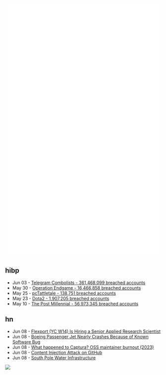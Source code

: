 ![Metrics](https://raw.githubusercontent.com/phixion/phixion/master/metrics.svg)

## hibp

<!--
for https://github.com/phixion/phixion/blob/main/.github/workflows/feeds.yml
-->
<!--START_SECTION:haveibeenpwnd-->
- Jun 03 - [Telegram Combolists - 361,468,099 breached accounts](https://haveibeenpwned.com/PwnedWebsites#TelegramCombolists)
- May 30 - [Operation Endgame - 16,466,858 breached accounts](https://haveibeenpwned.com/PwnedWebsites#OperationEndgame)
- May 25 - [pcTattletale - 138,751 breached accounts](https://haveibeenpwned.com/PwnedWebsites#pcTattletale)
- May 23 - [Dota2 - 1,907,205 breached accounts](https://haveibeenpwned.com/PwnedWebsites#Dota2)
- May 10 - [The Post Millennial - 56,973,345 breached accounts](https://haveibeenpwned.com/PwnedWebsites#ThePostMillennial)
<!--END_SECTION:haveibeenpwnd-->

## hn

<!--
for https://github.com/phixion/phixion/blob/main/.github/workflows/feeds.yml
-->
<!--START_SECTION:hn-->
- Jun 08 - [Flexport (YC W14) Is Hiring a Senior Applied Research Scientist](https://boards.greenhouse.io/flexport/jobs/5806177?gh_jid=5806177)
- Jun 08 - [Boeing Passenger Jet Nearly Crashes Because of Known Software Bug](https://www.independent.co.uk/travel/tui-boeing-flight-bristol-disaster-avoided-b2558536.html)
- Jun 08 - [What happened to Captura? OSS maintainer burnout (2023)](https://mathewsachin.github.io/blog/2023/04/09/captura-unmaintained.html)
- Jun 08 - [Content Injection Attack on GitHub](https://github.com/younesbram/younesbram)
- Jun 08 - [South Pole Water Infrastructure](https://brr.fyi/posts/south-pole-water-infrastructure)
<!--END_SECTION:hn-->

<!--
for https://yhype.me
-->
![](https://hit.yhype.me/github/profile?user_id=13013670)
